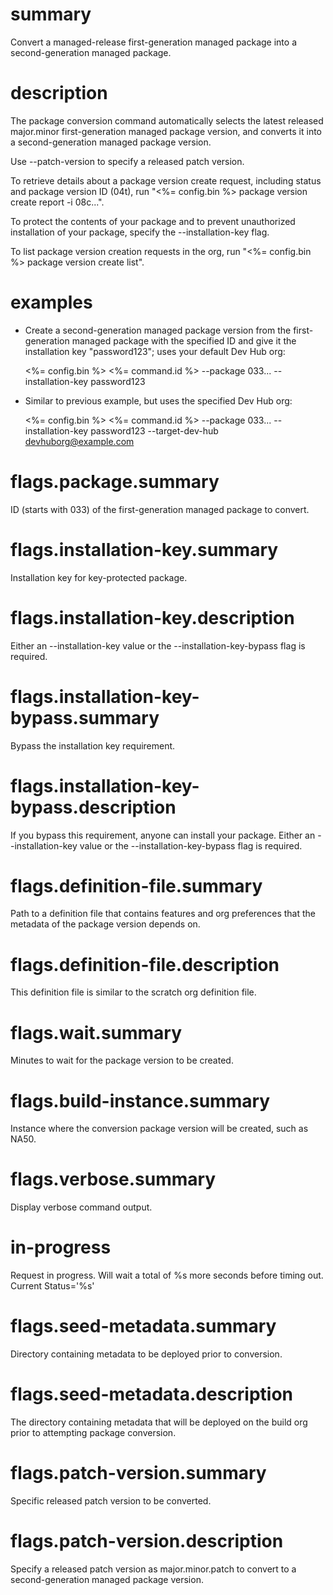 # summary

Convert a managed-release first-generation managed package into a second-generation managed package.

# description

The package conversion command automatically selects the latest released major.minor first-generation managed package version, and converts it into a second-generation managed package version.

Use --patch-version to specify a released patch version.

To retrieve details about a package version create request, including status and package version ID (04t), run "<%= config.bin %> package version create report -i 08c...".

To protect the contents of your package and to prevent unauthorized installation of your package, specify the --installation-key flag.

To list package version creation requests in the org, run "<%= config.bin %> package version create list".

# examples

- Create a second-generation managed package version from the first-generation managed package with the specified ID and give it the installation key "password123"; uses your default Dev Hub org:

  <%= config.bin %> <%= command.id %> --package 033... --installation-key password123

- Similar to previous example, but uses the specified Dev Hub org:

  <%= config.bin %> <%= command.id %> --package 033... --installation-key password123 --target-dev-hub devhuborg@example.com

# flags.package.summary

ID (starts with 033) of the first-generation managed package to convert.

# flags.installation-key.summary

Installation key for key-protected package.

# flags.installation-key.description

Either an --installation-key value or the --installation-key-bypass flag is required.

# flags.installation-key-bypass.summary

Bypass the installation key requirement.

# flags.installation-key-bypass.description

If you bypass this requirement, anyone can install your package. Either an --installation-key value or the --installation-key-bypass flag is required.

# flags.definition-file.summary

Path to a definition file that contains features and org preferences that the metadata of the package version depends on.

# flags.definition-file.description

This definition file is similar to the scratch org definition file.

# flags.wait.summary

Minutes to wait for the package version to be created.

# flags.build-instance.summary

Instance where the conversion package version will be created, such as NA50.

# flags.verbose.summary

Display verbose command output.

# in-progress

Request in progress. Will wait a total of %s more seconds before timing out. Current Status='%s'

# flags.seed-metadata.summary

Directory containing metadata to be deployed prior to conversion.

# flags.seed-metadata.description

The directory containing metadata that will be deployed on the build org prior to attempting package conversion.

# flags.patch-version.summary

Specific released patch version to be converted.

# flags.patch-version.description

Specify a released patch version as major.minor.patch to convert to a second-generation managed package version.
